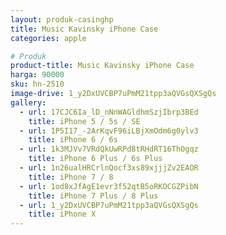 ```yaml
---
layout: produk-casinghp
title: Music Kavinsky iPhone Case
categories: apple

# Produk
product-title: Music Kavinsky iPhone Case
harga: 90000
sku: hn-2510
image-drive: 1_y2DxUVCBP7uPmM21tpp3aQVGsQXSgQs
gallery:
  - url: 17CJC6Ia_lD_nNnWAGldhmSzjIbrp3BEd
    title: iPhone 5 / 5s / SE
  - url: 1P5I17_-2ArKqvF96iLBjXmOdm6g0ylv3
    title: iPhone 6 / 6s
  - url: 1k3MJVv7VRdQkUwRPd8tRHdRT16ThOgqz
    title: iPhone 6 Plus / 6s Plus
  - url: 1n26ualHRCrlnQocf3xs89xjjjZv2EAOR
    title: iPhone 7 / 8
  - url: 1od8xJfAgE1evr3f52qtB5oRKOCGZPibN
    title: iPhone 7 Plus / 8 Plus
  - url: 1_y2DxUVCBP7uPmM21tpp3aQVGsQXSgQs
    title: iPhone X
---
```

